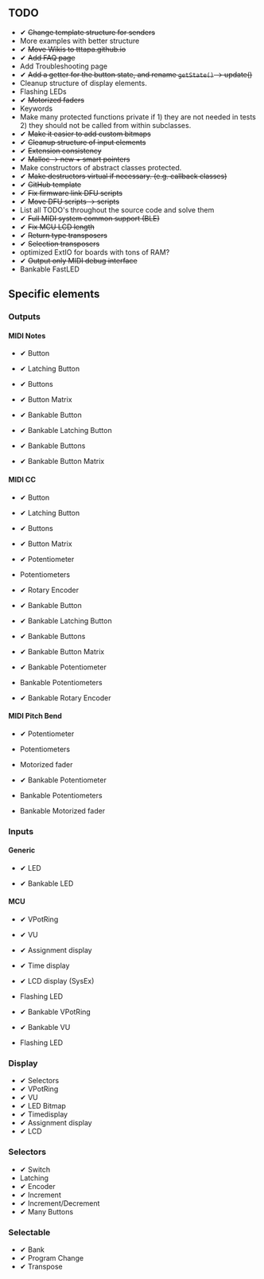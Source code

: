 ## TODO

- ✔ ~~Change template structure for senders~~
- More examples with better structure
- ✔ ~~Move Wikis to tttapa.github.io~~
- ✔ ~~Add FAQ page~~
- Add Troubleshooting page
- ✔ ~~Add a getter for the button state, and rename `getState()` → update()~~
- Cleanup structure of display elements.
- Flashing LEDs
- ✔ ~~Motorized faders~~
- Keywords
- Make many protected functions private if 1) they are not needed in tests 2) 
  they should not be called from within subclasses.
- ✔ ~~Make it easier to add custom bitmaps~~
- ✔ ~~Cleanup structure of input elements~~
- ✔ ~~Extension consistency~~
- ✔ ~~Malloc → new + smart pointers~~
- Make constructors of abstract classes protected.
- ✔ ~~Make destructors virtual if necessary. (e.g. callback classes)~~
- ✔ ~~GitHub template~~
- ✔ ~~Fix firmware link DFU scripts~~
- ✔ ~~Move DFU scripts → scripts~~
- List all TODO's throughout the source code and solve them
- ✔ ~~Full MIDI system common support (BLE)~~
- ✔ ~~Fix MCU LCD length~~
- ✔ ~~Return type transposers~~
- ✔ ~~Selection transposers~~
- optimized ExtIO for boards with tons of RAM?
- ✔ ~~Output only MIDI debug interface~~
- Bankable FastLED

## Specific elements

### Outputs

#### MIDI Notes
- ✔ Button
- ✔ Latching Button
- ✔ Buttons
- ✔ Button Matrix

- ✔ Bankable Button
- ✔ Bankable Latching Button
- ✔ Bankable Buttons
- ✔ Bankable Button Matrix

#### MIDI CC
- ✔ Button
- ✔ Latching Button
- ✔ Buttons
- ✔ Button Matrix

- ✔ Potentiometer
- Potentiometers

- ✔ Rotary Encoder

- ✔ Bankable Button
- ✔ Bankable Latching Button
- ✔ Bankable Buttons
- ✔ Bankable Button Matrix

- ✔ Bankable Potentiometer
- Bankable Potentiometers

- ✔ Bankable Rotary Encoder

#### MIDI Pitch Bend
- ✔ Potentiometer
- Potentiometers
- Motorized fader

- ✔ Bankable Potentiometer
- Bankable Potentiometers
- Bankable Motorized fader


### Inputs

#### Generic
- ✔ LED

- ✔ Bankable LED

#### MCU
- ✔ VPotRing
- ✔ VU
- ✔ Assignment display
- ✔ Time display
- ✔ LCD display (SysEx)
- Flashing LED

- ✔ Bankable VPotRing
- ✔ Bankable VU
- Flashing LED


### Display
- ✔ Selectors
- ✔ VPotRing
- ✔ VU
- ✔ LED Bitmap
- ✔ Timedisplay
- ✔ Assignment display
- ✔ LCD


### Selectors
- ✔ Switch
- Latching
- ✔ Encoder
- ✔ Increment
- ✔ Increment/Decrement
- ✔ Many Buttons

### Selectable
- ✔ Bank
- ✔ Program Change
- ✔ Transpose
